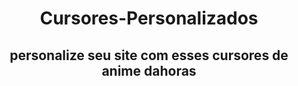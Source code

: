 <h1 align="center">
Cursores-Personalizados

</h1>
<h2 align="center">
  personalize seu site com esses cursores de anime dahoras
</h2>
